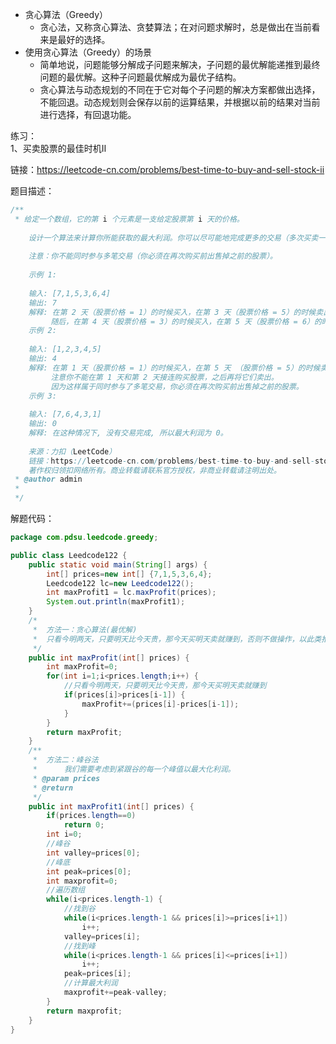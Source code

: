 * 贪心算法（Greedy）    
    *  贪心法，又称贪心算法、贪婪算法；在对问题求解时，总是做出在当前看来是最好的选择。
* 使用贪心算法（Greedy）的场景
    * 简单地说，问题能够分解成子问题来解决，子问题的最优解能递推到最终问题的最优解。这种子问题最优解成为最优子结构。
    * 贪心算法与动态规划的不同在于它对每个子问题的解决方案都做出选择，不能回退。动态规划则会保存以前的运算结果，并根据以前的结果对当前进行选择，有回退功能。

练习：<br>
1、买卖股票的最佳时机Ⅱ

链接：https://leetcode-cn.com/problems/best-time-to-buy-and-sell-stock-ii

题目描述：
```java
/**
 * 给定一个数组，它的第 i 个元素是一支给定股票第 i 天的价格。
	
	设计一个算法来计算你所能获取的最大利润。你可以尽可能地完成更多的交易（多次买卖一支股票）。
	
	注意：你不能同时参与多笔交易（你必须在再次购买前出售掉之前的股票）。
	
	示例 1:
	
	输入: [7,1,5,3,6,4]
	输出: 7
	解释: 在第 2 天（股票价格 = 1）的时候买入，在第 3 天（股票价格 = 5）的时候卖出, 这笔交易所能获得利润 = 5-1 = 4 。
	     随后，在第 4 天（股票价格 = 3）的时候买入，在第 5 天（股票价格 = 6）的时候卖出, 这笔交易所能获得利润 = 6-3 = 3 。
	示例 2:
	
	输入: [1,2,3,4,5]
	输出: 4
	解释: 在第 1 天（股票价格 = 1）的时候买入，在第 5 天 （股票价格 = 5）的时候卖出, 这笔交易所能获得利润 = 5-1 = 4 。
	     注意你不能在第 1 天和第 2 天接连购买股票，之后再将它们卖出。
	     因为这样属于同时参与了多笔交易，你必须在再次购买前出售掉之前的股票。
	示例 3:
	
	输入: [7,6,4,3,1]
	输出: 0
	解释: 在这种情况下, 没有交易完成, 所以最大利润为 0。
	
	来源：力扣（LeetCode）
	链接：https://leetcode-cn.com/problems/best-time-to-buy-and-sell-stock-ii
	著作权归领扣网络所有。商业转载请联系官方授权，非商业转载请注明出处。
 * @author admin
 *
 */
```
解题代码：
```java
package com.pdsu.leedcode.greedy;

public class Leedcode122 {
	public static void main(String[] args) {
		int[] prices=new int[] {7,1,5,3,6,4};
		Leedcode122 lc=new Leedcode122();
		int maxProfit1 = lc.maxProfit(prices);
		System.out.println(maxProfit1);
	}
	/*
	 * 	方法一：贪心算法(最优解)
	 * 	只看今明两天，只要明天比今天贵，那今天买明天卖就赚到，否则不做操作，以此类推。
	 */
	public int maxProfit(int[] prices) {
        int maxProfit=0;
        for(int i=1;i<prices.length;i++) {
        	//只看今明两天，只要明天比今天贵，那今天买明天卖就赚到
        	if(prices[i]>prices[i-1]) {
        		maxProfit+=(prices[i]-prices[i-1]);
        	}
        }
        return maxProfit;
    }
	/**
	 * 	方法二：峰谷法
	 *  	我们需要考虑到紧跟谷的每一个峰值以最大化利润。
	 * @param prices
	 * @return
	 */
	public int maxProfit1(int[] prices) {
		if(prices.length==0)
			return 0;
		int i=0;
		//峰谷
		int valley=prices[0];
		//峰底
		int peak=prices[0];
		int maxprofit=0;
		//遍历数组
		while(i<prices.length-1) {
			//找到谷
			while(i<prices.length-1 && prices[i]>=prices[i+1])
				i++;
			valley=prices[i];
			//找到峰
			while(i<prices.length-1 && prices[i]<=prices[i+1])
				i++;
			peak=prices[i];
			//计算最大利润
			maxprofit+=peak-valley;
		}
		return maxprofit;
	}
}

```
